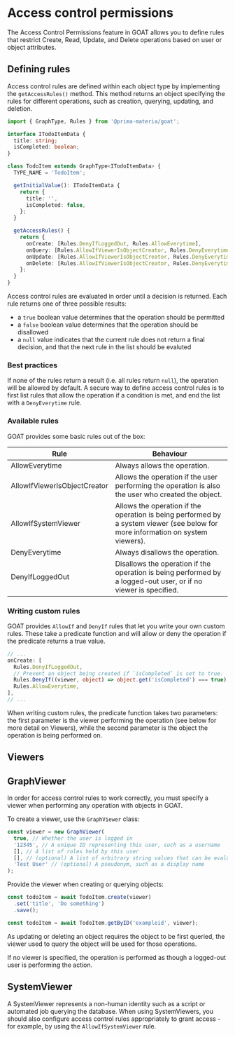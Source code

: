 # Access control permissions

The Access Control Permissions feature in GOAT allows you to define rules that restrict Create, Read, Update, and Delete operations based on user or object attributes.

## Defining rules

Access control rules are defined within each object type by implementing the `getAccessRules()` method. This method returns an object specifying the rules for different operations, such as creation, querying, updating, and deletion.

```ts
import { GraphType, Rules } from '@prima-materia/goat';

interface ITodoItemData {
  title: string;
  isCompleted: boolean;
}

class TodoItem extends GraphType<ITodoItemData> {
  TYPE_NAME = 'TodoItem';

  getInitialValue(): ITodoItemData {
    return {
      title: '',
      isCompleted: false,
    };
  }

  getAccessRules() {
    return {
      onCreate: [Rules.DenyIfLoggedOut, Rules.AllowEverytime],
      onQuery: [Rules.AllowIfViewerIsObjectCreator, Rules.DenyEverytime],
      onUpdate: [Rules.AllowIfViewerIsObjectCreator, Rules.DenyEverytime],
      onDelete: [Rules.AllowIfViewerIsObjectCreator, Rules.DenyEverytime],
    };
  }
}
```

Access control rules are evaluated in order until a decision is returned. Each rule returns one of three possible results:

- a `true` boolean value determines that the operation should be permitted
- a `false` boolean value determines that the operation should be disallowed
- a `null` value indicates that the current rule does not return a final decision, and that the next rule in the list should be evaluted

### Best practices

If none of the rules return a result (i.e. all rules return `null`), the operation will be allowed by default. A secure way to define access control rules is to first list rules that allow the operation if a condition is met, and end the list with a `DenyEverytime` rule.

### Available rules

GOAT provides some basic rules out of the box:

| Rule                         | Behaviour                                                                                                                       |
| ---------------------------- | ------------------------------------------------------------------------------------------------------------------------------- |
| AllowEverytime               | Always allows the operation.                                                                                                    |
| AllowIfViewerIsObjectCreator | Allows the operation if the user performing the operation is also the user who created the object.                              |
| AllowIfSystemViewer          | Allows the operation if the operation is being performed by a system viewer (see below for more information on system viewers). |
| DenyEverytime                | Always disallows the operation.                                                                                                 |
| DenyIfLoggedOut              | Disallows the operation if the operation is being performed by a logged-out user, or if no viewer is specified.                 |

### Writing custom rules

GOAT provides `AllowIf` and `DenyIf` rules that let you write your own custom rules. These take a predicate function and will allow or deny the operation if the predicate returns a true value.

```ts
// ...
onCreate: [
  Rules.DenyIfLoggedOut,
  // Prevent an object being created if `isCompleted` is set to true.
  Rules.DenyIf((viewer, object) => object.get('isCompleted') === true),
  Rules.AllowEverytime,
],
// ...
```

When writing custom rules, the predicate function takes two parameters: the first parameter is the viewer performing the operation (see below for more detail on Viewers), while the second parameter is the object the operation is being performed on.

## Viewers

## GraphViewer

In order for access control rules to work correctly, you must specify a viewer when performing any operation with objects in GOAT.

To create a viewer, use the `GraphViewer` class:

```ts
const viewer = new GraphViewer(
  true, // Whether the user is logged in
  '12345', // A unique ID representing this user, such as a username
  [], // A list of roles held by this user
  [], // (optional) A list of arbitrary string values that can be evaluated by custom rules
  'Test User' // (optional) A pseudonym, such as a display name
);
```

Provide the viewer when creating or querying objects:

```ts
const todoItem = await TodoItem.create(viewer)
  .set('title', 'Do something')
  .save();

const todoItem = await TodoItem.getByID('exampleid', viewer);
```

As updating or deleting an object requires the object to be first queried, the viewer used to query the object will be used for those operations.

If no viewer is specified, the operation is performed as though a logged-out user is performing the action.

## SystemViewer

A SystemViewer represents a non-human identity such as a script or automated job querying the database. When using SystemViewers, you should also configure access control rules appropriately to grant access - for example, by using the `AllowIfSystemViewer` rule.
